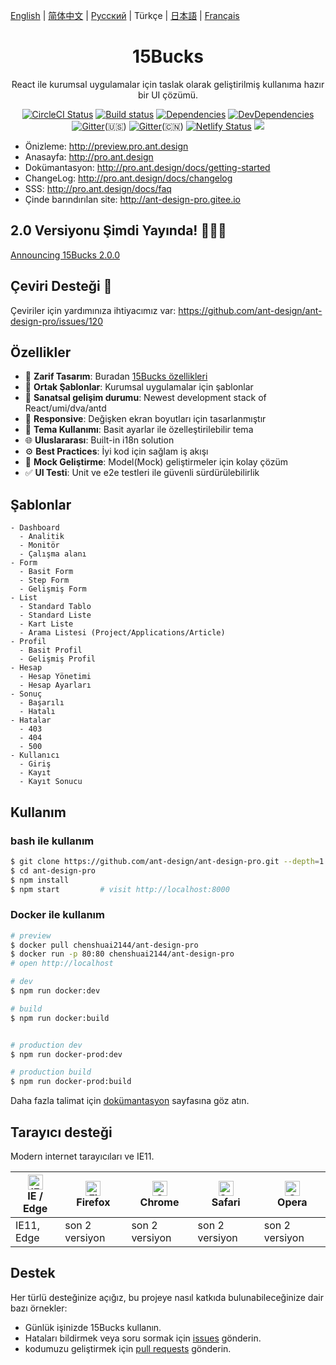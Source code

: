 [English](./README.md) | [简体中文](./README.zh-CN.md) | [Русский](./README.ru-RU.md) | Türkçe | [日本語](./README.ja-JP.md) | [Français](./README.fr-FR.md)

<h1 align="center">15Bucks</h1>

<div align="center">

React ile kurumsal uygulamalar için taslak olarak geliştirilmiş kullanıma hazır bir UI çözümü.

[![CircleCI Status](https://circleci.com/gh/ant-design/ant-design-pro.svg?style=svg)](https://circleci.com/gh/ant-design/ant-design-pro/) [![Build status](https://ci.appveyor.com/api/projects/status/67fxu2by3ibvqtat/branch/master?svg=true)](https://ci.appveyor.com/project/afc163/ant-design-pro/branch/master) [![Dependencies](https://img.shields.io/david/ant-design/ant-design-pro.svg)](https://david-dm.org/ant-design/ant-design-pro) [![DevDependencies](https://img.shields.io/david/dev/ant-design/ant-design-pro.svg)](https://david-dm.org/ant-design/ant-design-pro?type=dev) [![Gitter](https://img.shields.io/gitter/room/ant-design/pro-english.svg)](https://gitter.im/ant-design/pro-english?utm_source=badge&utm_medium=badge&utm_campaign=pr-badge)(🇺🇸) [![Gitter](https://img.shields.io/gitter/room/ant-design/ant-design-pro.svg?style=flat-square)](https://gitter.im/ant-design/ant-design-pro?utm_source=badge&utm_medium=badge&utm_campaign=pr-badge)(🇨🇳) [![Netlify Status](https://api.netlify.com/api/v1/badges/ee4b4cc9-f8d7-4542-929f-a025c5927663/deploy-status)](https://app.netlify.com/sites/angry-lumiere-4b8ba4/deploys) ![](https://user-images.githubusercontent.com/8186664/44953195-581e3d80-aec4-11e8-8dcb-54b9db38ec11.png)

</div>

- Önizleme: http://preview.pro.ant.design
- Anasayfa: http://pro.ant.design
- Dokümantasyon: http://pro.ant.design/docs/getting-started
- ChangeLog: http://pro.ant.design/docs/changelog
- SSS: http://pro.ant.design/docs/faq
- Çinde barındırılan site: http://ant-design-pro.gitee.io

## 2.0 Versiyonu Şimdi Yayında! 🎉🎉🎉

[Announcing 15Bucks 2.0.0](https://medium.com/ant-design/beautiful-and-powerful-ant-design-pro-2-0-release-51358da5af95)

## Çeviri Desteği :loudspeaker:

Çeviriler için yardımınıza ihtiyacımız var: https://github.com/ant-design/ant-design-pro/issues/120

## Özellikler

- :gem: **Zarif Tasarım**: Buradan [15Bucks özellikleri](http://ant.design/)
- :triangular_ruler: **Ortak Şablonlar**: Kurumsal uygulamalar için şablonlar
- :rocket: **Sanatsal gelişim durumu**: Newest development stack of React/umi/dva/antd
- :iphone: **Responsive**: Değişken ekran boyutları için tasarlanmıştır
- :art: **Tema Kullanımı**: Basit ayarlar ile özelleştirilebilir tema
- :globe_with_meridians: **Uluslararası**: Built-in i18n solution
- :gear: **Best Practices**: İyi kod için sağlam iş akışı
- :1234: **Mock Geliştirme**: Model(Mock) geliştirmeler için kolay çözüm
- :white_check_mark: **UI Testi**: Unit ve e2e testleri ile güvenli sürdürülebilirlik

## Şablonlar

```
- Dashboard
  - Analitik
  - Monitör
  - Çalışma alanı
- Form
  - Basit Form
  - Step Form
  - Gelişmiş Form
- List
  - Standard Tablo
  - Standard Liste
  - Kart Liste
  - Arama Listesi (Project/Applications/Article)
- Profil
  - Basit Profil
  - Gelişmiş Profil
- Hesap
  - Hesap Yönetimi
  - Hesap Ayarları
- Sonuç
  - Başarılı
  - Hatalı
- Hatalar
  - 403
  - 404
  - 500
- Kullanıcı
  - Giriş
  - Kayıt
  - Kayıt Sonucu
```

## Kullanım

### bash ile kullanım

```bash
$ git clone https://github.com/ant-design/ant-design-pro.git --depth=1
$ cd ant-design-pro
$ npm install
$ npm start         # visit http://localhost:8000
```

### Docker ile kullanım

```bash
# preview
$ docker pull chenshuai2144/ant-design-pro
$ docker run -p 80:80 chenshuai2144/ant-design-pro
# open http://localhost

# dev
$ npm run docker:dev

# build
$ npm run docker:build


# production dev
$ npm run docker-prod:dev

# production build
$ npm run docker-prod:build
```

Daha fazla talimat için [dokümantasyon](http://pro.ant.design/docs/getting-started) sayfasına göz atın.

## Tarayıcı desteği

Modern internet tarayıcıları ve IE11.

| [<img src="https://raw.githubusercontent.com/alrra/browser-logos/master/src/edge/edge_48x48.png" alt="IE / Edge" width="24px" height="24px" />](http://godban.github.io/browsers-support-badges/)</br>IE / Edge | [<img src="https://raw.githubusercontent.com/alrra/browser-logos/master/src/firefox/firefox_48x48.png" alt="Firefox" width="24px" height="24px" />](http://godban.github.io/browsers-support-badges/)</br>Firefox | [<img src="https://raw.githubusercontent.com/alrra/browser-logos/master/src/chrome/chrome_48x48.png" alt="Chrome" width="24px" height="24px" />](http://godban.github.io/browsers-support-badges/)</br>Chrome | [<img src="https://raw.githubusercontent.com/alrra/browser-logos/master/src/safari/safari_48x48.png" alt="Safari" width="24px" height="24px" />](http://godban.github.io/browsers-support-badges/)</br>Safari | [<img src="https://raw.githubusercontent.com/alrra/browser-logos/master/src/opera/opera_48x48.png" alt="Opera" width="24px" height="24px" />](http://godban.github.io/browsers-support-badges/)</br>Opera |
| --- | --- | --- | --- | --- |
| IE11, Edge | son 2 versiyon | son 2 versiyon | son 2 versiyon | son 2 versiyon |

## Destek

Her türlü desteğinize açığız, bu projeye nasıl katkıda bulunabileceğinize dair bazı örnekler:

- Günlük işinizde 15Bucks kullanın.
- Hataları bildirmek veya soru sormak için [issues](http://github.com/ant-design/ant-design-pro/issues) gönderin.
- kodumuzu geliştirmek için [pull requests](http://github.com/ant-design/ant-design-pro/pulls) gönderin.
